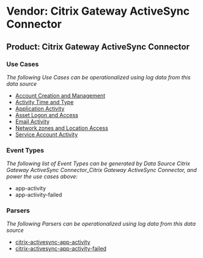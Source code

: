 Vendor: Citrix Gateway ActiveSync Connector
===========================================
Product: Citrix Gateway ActiveSync Connector
--------------------------------------------

### Use Cases

_The following Use Cases can be operationalized using log data from this data source_

* [Account Creation and Management](usecase_account_creation_and_management.md)
* [Activity Time  and Type](usecase_activity_time__and_type.md)
* [Application Activity](usecase_application_activity.md)
* [Asset Logon and Access](usecase_asset_logon_and_access.md)
* [Email Activity](usecase_email_activity.md)
* [Network zones and Location Access](usecase_network_zones_and_location_access.md)
* [Service Account Activity](usecase_service_account_activity.md)


### Event Types

_The following list of Event Types can be generated by Data Source Citrix Gateway ActiveSync Connector_Citrix Gateway ActiveSync Connector, and power the use cases above:_

- app-activity
- app-activity-failed


### Parsers

_The following Parsers can be operationalized using log data from this data source_

* [citrix-activesync-app-activity](parserContent_citrix-activesync-app-activity.md)
* [citrix-activesync-app-activity-failed](parserContent_citrix-activesync-app-activity-failed.md)
